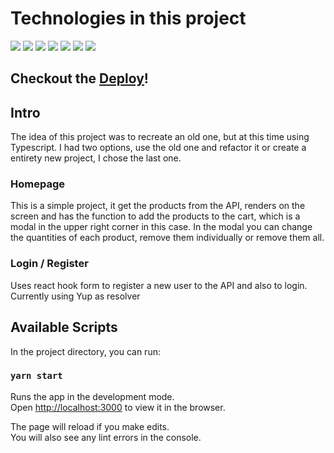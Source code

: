 # Technologies in this project
<div>
<img src="https://img.shields.io/badge/TypeScript-007ACC?style=for-the-badge&logo=typescript&logoColor=white"/>
<img src="https://img.shields.io/badge/React-20232A?style=for-the-badge&logo=react&logoColor=61DAFB"/>
<img src="https://img.shields.io/badge/styled--components-DB7093?style=for-the-badge&logo=styled-components&logoColor=white"/>
<img src="https://img.shields.io/badge/React_Router-CA4245?style=for-the-badge&logo=react-router&logoColor=white"/>
<img src="https://img.shields.io/badge/JWT-000000?style=for-the-badge&logo=JSON%20web%20tokens&logoColor=white"/>
<img src="https://img.shields.io/badge/Insomnia-5849be?style=for-the-badge&logo=Insomnia&logoColor=white"/>
<img src="https://img.shields.io/badge/Yarn-2C8EBB?style=for-the-badge&logo=yarn&logoColor=white"/>
</div>

## Checkout the [Deploy](https://hamburgueria-kenzie-2-0-ricardocza.vercel.app/)!

## Intro
The idea of this project was to recreate an old one, but at this time using Typescript. I had two options, use the old one and refactor it or create a entirety new project, I chose the last one.

### Homepage
This is a simple project, it get the products from the API, 
renders on the screen and has the function to add the products to the cart,
which is a modal in the upper right corner in this case.
In the modal you can change the quantities of each product, remove them individually or remove them all.

### Login / Register 
Uses react hook form to register a new user to the API and also to login.
Currently using Yup as resolver

## Available Scripts

In the project directory, you can run:

### `yarn start`

Runs the app in the development mode.\
Open [http://localhost:3000](http://localhost:3000) to view it in the browser.

The page will reload if you make edits.\
You will also see any lint errors in the console.
